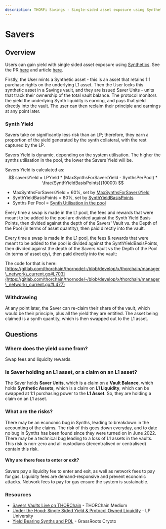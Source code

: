 ```yaml
---
description: THORFi Savings - Single-sided asset exposure using Synthetics
---
```


# Savers

## Overview

Users can gain yield with single sided asset exposure using [Synthetics](synthetic-asset-model.md). See the PR [here](https://gitlab.com/thorchain/thornode/-/issues/1342) and article [here](https://medium.com/thorchain/thorchain-savers-vaults-fc3f086b4057).

Firstly, the User mints a Synthetic asset - this is an asset that retains 1:1 purchase rights on the underlying L1 asset. Then the User locks this synthetic asset in a Savings vault, and they are issued Saver Units - units that track their ownership of the total vault balance. The protocol monitors the yield the underlying Synth liquidity is earning, and pays that yield directly into the vault. The user can then reclaim their principle and earnings at any point later.

### Synth Yield

Savers take on significantly less risk than an LP; therefore, they earn a proportion of the yield generated by the synth collateral, with the rest captured by the LP.

Savers Yield is dynamic, depending on the system utilisation. The higher the synths utilisation in the pool, the lower the Savers Yield will be.

Savers Yield is calculated as:
$$
saversYield = LPYield * (MaxSynthsForSaversYield - SynthsPerPool) * \frac{SynthYieldBasisPoints}{10000}
$$

- MaxSynthsForSaversYield = 60%, set by [MaxSynthsForSaversYield](https://dev.thorchain.org/mimir.html)
- SynthYieldBasisPoints = 80%, set by [SynthYieldBasisPoints](https://dev.thorchain.org/mimir.html)
- Synths Per Pool = [Synth Utilisation in the pool](./synthetic-asset-model.md)

Every time a swap is made in the L1 pool, the fees and rewards that were meant to be added to the pool are divided against the Synth Yield Basis Points, then divided against the depth of the Savers' Vault vs. the Depth of the Pool (in terms of asset quantity), then paid directly into the vault.

Every time a swap is made in the L1 pool, the fees & rewards that were meant to be added to the pool is divided against the SynthYieldBasisPoints, then divided against the depth of the Savers Vault vs the Depth of the Pool (in terms of asset qty), then paid directly into the vault:

The code for that is here:\
[https://gitlab.com/thorchain/thornode/-/blob/develop/x/thorchain/manager\_network\_current.go#L703](https://gitlab.com/thorchain/thornode/-/blob/develop/x/thorchain/manager\_network\_current.go#L477)

### Withdrawing

At any point later, the Saver can re-claim their share of the vault, which would be their principle, plus all the yield they are entitled. The asset being claimed is a synth quantity, which is then swapped out to the L1 asset.

## Questions

### Where does the yield come from?

Swap fees and liquidity rewards.

### Is Saver holding an L1 asset, or a claim on an L1 asset?

The Saver holds **Saver Units**, which is a claim on a **Vault Balance**, which holds **Synthetic Assets**, which is a claim on **L1 Liquidity**, which can be swapped at 1:1 purchasing power to the **L1 Asset**. So, they are holding a claim on an L1 asset.

### What are the risks?

There may be an economic bug in Synths, leading to breakdown in the accounting of the claims. The risk of this goes down everyday, and to date no bug in Synths has been found since they were turned on in June 2022. There may be a technical bug leading to a loss of L1 assets in the vaults. This risk is non-zero and all custodians (decentralised or centralised) contain this risk.

#### Why are there fees to enter or exit?

Savers pay a liquidity fee to enter and exit, as well as network fees to pay for gas. Liquidity fees are demand-responsive and prevent economic attacks. Network fees to pay for gas ensure the system is sustainable.

### Resources

* [Savers Vaults Live on THORChain](https://medium.com/thorchain/thorchain-savers-vaults-fc3f086b4057) - THORChain Medium
* [Under the Hood: Single Sided Yield & Protocol Owned Liquidity](https://crypto-university.medium.com/under-the-hood-single-sided-yield-protocol-owned-liquidity-a5ef725a5d7a) - LP University
* [Yield Bearing Synths and POL](https://www.youtube.com/watch?v=Up2-arSzH5k) - GrassRoots Cryoto
